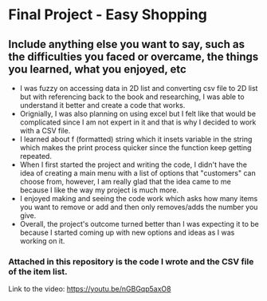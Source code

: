 # Final Project - Easy Shopping

## Include anything else you want to say, such as the difficulties you faced or overcame, the things you learned, what you enjoyed, etc
- I was fuzzy on accessing data in 2D list and converting csv file to 2D list but with referencing back to the book and researching, I was able to understand it better and create a code that works.
- Orignially, I was also planning on using excel but I felt like that would be complicated since I am not expert in it and that is why I decided to work with a CSV file. 
- I learned about f (formatted) string which it insets variable in the string which makes the print process quicker since the function keep getting repeated.
- When I first started the project and writing the code, I didn't have the idea of creating a main menu with a list of options that "customers" can choose from, however, I am really glad that the idea came to me because I like the way my project is much more. 
- I enjoyed making and seeing the code work which asks how many items you want to remove or add and then only removes/adds the number you give. 
- Overall, the project's outcome turned better than I was expecting it to be because I started coming up with new options and ideas as I was working on it. 


### Attached in this repository is the code I wrote and the CSV file of the item list. 


Link to the video: https://youtu.be/nGBGqp5axO8  
